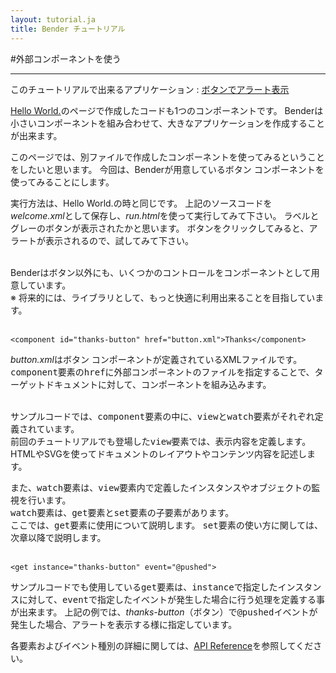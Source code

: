 ```yaml
---
layout: tutorial.ja
title: Bender チュートリアル
---
```

#外部コンポーネントを使う

-----
このチュートリアルで出来るアプリケーション : [ボタンでアラート表示](../../run.html?href=docs/tutorial/welcome.xml)

[Hello World.](./hello-world.ja.html)のページで作成したコードも1つのコンポーネントです。
Benderは小さいコンポーネントを組み合わせて、大きなアプリケーションを作成することが出来ます。

このページでは、別ファイルで作成したコンポーネントを使ってみるということをしたいと思います。
今回は、Benderが用意しているボタン コンポーネントを使ってみることにします。


<blockquote class="code">
</blockquote>
<script src="../../flexo.js">
</script>
<script>
flexo.ez_xhr("welcome.xml", { responseType: "text" }, function (req) {
  document.querySelector("blockquote").appendChild(flexo.$pre(req.response));
});
</script>


実行方法は、Hello World.の時と同じです。
上記のソースコードを*welcome.xml*として保存し、*run.html*を使って実行してみて下さい。
ラベルとグレーのボタンが表示されたかと思います。
ボタンをクリックしてみると、アラートが表示されるので、試してみて下さい。
<br>
<br>

Benderはボタン以外にも、いくつかのコントロールをコンポーネントとして用意しています。
<br>
※ 将来的には、ライブラリとして、もっと快適に利用出来ることを目指しています。
<br>
<br>

	<component id="thanks-button" href="button.xml">Thanks</component>

*button.xml*はボタン コンポーネントが定義されているXMLファイルです。
<tt>component</tt>要素の<tt>href</tt>に外部コンポーネントのファイルを指定することで、ターゲットドキュメントに対して、コンポーネントを組み込みます。
<br>
<br>

サンプルコードでは、<tt>component</tt>要素の中に、<tt>view</tt>と<tt>watch</tt>要素がそれぞれ定義されています。  
前回のチュートリアルでも登場した<tt>view</tt>要素では、表示内容を定義します。HTMLやSVGを使ってドキュメントのレイアウトやコンテンツ内容を記述します。

また、<tt>watch</tt>要素は、<tt>view</tt>要素内で定義したインスタンスやオブジェクトの監視を行います。  
<tt>watch</tt>要素は、<tt>get</tt>要素と<tt>set</tt>要素の子要素があります。  
ここでは、<tt>get</tt>要素に使用について説明します。
<tt>set</tt>要素の使い方に関しては、次章以降で説明します。
<br>
<br>

	<get instance="thanks-button" event="@pushed">

サンプルコードでも使用している<tt>get</tt>要素は、<tt>instance</tt>で指定したインスタンスに対して、<tt>event</tt>で指定したイベントが発生した場合に行う処理を定義する事が出来ます。
上記の例では、*thanks-button*（ボタン）で<tt>@pushed</tt>イベントが発生した場合、アラートを表示する様に指定しています。

各要素およびイベント種別の詳細に関しては、<a href="../reference/reference.html">API Reference</a>を参照してください。


